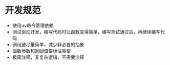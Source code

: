 # 开发规范

- 使用uv命令管理依赖
- 测试驱动开发，编写代码时让函数变得简单，编写测试通过后，再继续编写代码
- 调用链尽量简单，减少非必要的抽象
- 函数参数和返回值要标注类型
- 极简注释，非复杂逻辑，不需要注释
